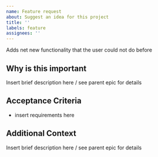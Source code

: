 ```yaml
---
name: Feature request
about: Suggest an idea for this project
title: ''
labels: feature
assignees: ''
---
```


Adds net new functionality that the user could not do before

## Why is this important

Insert brief description here / see parent epic for details

## Acceptance Criteria

- insert requirements here

## Additional Context

Insert brief description here / see parent epic for details

